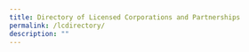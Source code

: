 ```yaml
---
title: Directory of Licensed Corporations and Partnerships
permalink: /lcdirectory/
description: ""
---
```

